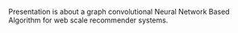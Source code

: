 Presentation is about a graph convolutional Neural Network Based Algorithm for web scale recommender systems.
